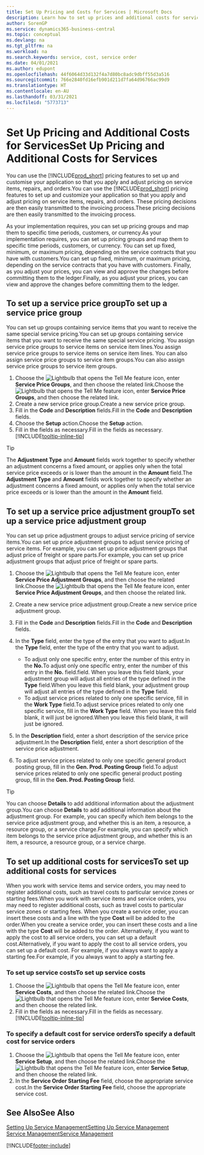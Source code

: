 ```yaml
---
title: Set Up Pricing and Costs for Services | Microsoft Docs
description: Learn how to set up prices and additional costs for services.
author: SorenGP
ms.service: dynamics365-business-central
ms.topic: conceptual
ms.devlang: na
ms.tgt_pltfrm: na
ms.workload: na
ms.search.keywords: service, cost, service order
ms.date: 04/01/2021
ms.author: edupont
ms.openlocfilehash: 44f6064d33d132f4a7d80bc8adc9dbff55d3a516
ms.sourcegitcommit: 766e2840fd16efb901d211d7fa64d96766ac99d9
ms.translationtype: HT
ms.contentlocale: en-AU
ms.lasthandoff: 03/31/2021
ms.locfileid: "5773713"
---
```

# <a name="set-up-pricing-and-additional-costs-for-services"></a><span data-ttu-id="51d7e-103">Set Up Pricing and Additional Costs for Services</span><span class="sxs-lookup"><span data-stu-id="51d7e-103">Set Up Pricing and Additional Costs for Services</span></span>
<span data-ttu-id="51d7e-104">You can use the [!INCLUDE[prod_short](includes/prod_short.md)] pricing features to set up and customise your application so that you apply and adjust pricing on service items, repairs, and orders.</span><span class="sxs-lookup"><span data-stu-id="51d7e-104">You can use the [!INCLUDE[prod_short](includes/prod_short.md)] pricing features to set up and customize your application so that you apply and adjust pricing on service items, repairs, and orders.</span></span> <span data-ttu-id="51d7e-105">These pricing decisions are then easily transmitted to the invoicing process.</span><span class="sxs-lookup"><span data-stu-id="51d7e-105">These pricing decisions are then easily transmitted to the invoicing process.</span></span>  
  
<span data-ttu-id="51d7e-106">As your implementation requires, you can set up pricing groups and map them to specific time periods, customers, or currency.</span><span class="sxs-lookup"><span data-stu-id="51d7e-106">As your implementation requires, you can set up pricing groups and map them to specific time periods, customers, or currency.</span></span> <span data-ttu-id="51d7e-107">You can set up fixed, minimum, or maximum pricing, depending on the service contracts that you have with customers.</span><span class="sxs-lookup"><span data-stu-id="51d7e-107">You can set up fixed, minimum, or maximum pricing, depending on the service contracts that you have with customers.</span></span> <span data-ttu-id="51d7e-108">Finally, as you adjust your prices, you can view and approve the changes before committing them to the ledger.</span><span class="sxs-lookup"><span data-stu-id="51d7e-108">Finally, as you adjust your prices, you can view and approve the changes before committing them to the ledger.</span></span>  

## <a name="to-set-up-a-service-price-group"></a><span data-ttu-id="51d7e-109">To set up a service price group</span><span class="sxs-lookup"><span data-stu-id="51d7e-109">To set up a service price group</span></span>
<span data-ttu-id="51d7e-110">You can set up groups containing service items that you want to receive the same special service pricing.</span><span class="sxs-lookup"><span data-stu-id="51d7e-110">You can set up groups containing service items that you want to receive the same special service pricing.</span></span> <span data-ttu-id="51d7e-111">You assign service price groups to service items on service item lines.</span><span class="sxs-lookup"><span data-stu-id="51d7e-111">You assign service price groups to service items on service item lines.</span></span> <span data-ttu-id="51d7e-112">You can also assign service price groups to service item groups.</span><span class="sxs-lookup"><span data-stu-id="51d7e-112">You can also assign service price groups to service item groups.</span></span>  

1. <span data-ttu-id="51d7e-113">Choose the ![Lightbulb that opens the Tell Me feature](media/ui-search/search_small.png "Tell me what you want to do") icon, enter **Service Price Groups**, and then choose the related link.</span><span class="sxs-lookup"><span data-stu-id="51d7e-113">Choose the ![Lightbulb that opens the Tell Me feature](media/ui-search/search_small.png "Tell me what you want to do") icon, enter **Service Price Groups**, and then choose the related link.</span></span>  
2. <span data-ttu-id="51d7e-114">Create a new service price group.</span><span class="sxs-lookup"><span data-stu-id="51d7e-114">Create a new service price group.</span></span>  
3. <span data-ttu-id="51d7e-115">Fill in the **Code** and **Description** fields.</span><span class="sxs-lookup"><span data-stu-id="51d7e-115">Fill in the **Code** and **Description** fields.</span></span>  
4. <span data-ttu-id="51d7e-116">Choose the **Setup** action.</span><span class="sxs-lookup"><span data-stu-id="51d7e-116">Choose the **Setup** action.</span></span>  
2. <span data-ttu-id="51d7e-117">Fill in the fields as necessary.</span><span class="sxs-lookup"><span data-stu-id="51d7e-117">Fill in the fields as necessary.</span></span> [!INCLUDE[tooltip-inline-tip](includes/tooltip-inline-tip_md.md)]  

 > [!Tip]
 > <span data-ttu-id="51d7e-118">The **Adjustment Type** and **Amount** fields work together to specify whether an adjustment concerns a fixed amount, or applies only when the total service price exceeds or is lower than the amount in the **Amount** field.</span><span class="sxs-lookup"><span data-stu-id="51d7e-118">The **Adjustment Type** and **Amount** fields work together to specify whether an adjustment concerns a fixed amount, or applies only when the total service price exceeds or is lower than the amount in the **Amount** field.</span></span>  

## <a name="to-set-up-a-service-price-adjustment-group"></a><span data-ttu-id="51d7e-119">To set up a service price adjustment group</span><span class="sxs-lookup"><span data-stu-id="51d7e-119">To set up a service price adjustment group</span></span>  
<span data-ttu-id="51d7e-120">You can set up price adjustment groups to adjust service pricing of service items.</span><span class="sxs-lookup"><span data-stu-id="51d7e-120">You can set up price adjustment groups to adjust service pricing of service items.</span></span> <span data-ttu-id="51d7e-121">For example, you can set up price adjustment groups that adjust price of freight or spare parts.</span><span class="sxs-lookup"><span data-stu-id="51d7e-121">For example, you can set up price adjustment groups that adjust price of freight or spare parts.</span></span>  
  
1. <span data-ttu-id="51d7e-122">Choose the ![Lightbulb that opens the Tell Me feature](media/ui-search/search_small.png "Tell me what you want to do") icon, enter **Service Price Adjustment Groups**, and then choose the related link.</span><span class="sxs-lookup"><span data-stu-id="51d7e-122">Choose the ![Lightbulb that opens the Tell Me feature](media/ui-search/search_small.png "Tell me what you want to do") icon, enter **Service Price Adjustment Groups**, and then choose the related link.</span></span>  
2. <span data-ttu-id="51d7e-123">Create a new service price adjustment group.</span><span class="sxs-lookup"><span data-stu-id="51d7e-123">Create a new service price adjustment group.</span></span>  
3. <span data-ttu-id="51d7e-124">Fill in the **Code** and **Description** fields.</span><span class="sxs-lookup"><span data-stu-id="51d7e-124">Fill in the **Code** and **Description** fields.</span></span>  
4. <span data-ttu-id="51d7e-125">In the **Type** field, enter the type of the entry that you want to adjust.</span><span class="sxs-lookup"><span data-stu-id="51d7e-125">In the **Type** field, enter the type of the entry that you want to adjust.</span></span>  
  
    * <span data-ttu-id="51d7e-126">To adjust only one specific entry, enter the number of this entry in the **No.**</span><span class="sxs-lookup"><span data-stu-id="51d7e-126">To adjust only one specific entry, enter the number of this entry in the **No.**</span></span> <span data-ttu-id="51d7e-127">field.</span><span class="sxs-lookup"><span data-stu-id="51d7e-127">field.</span></span> <span data-ttu-id="51d7e-128">When you leave this field blank, your adjustment group will adjust all entries of the type defined in the **Type** field.</span><span class="sxs-lookup"><span data-stu-id="51d7e-128">When you leave this field blank, your adjustment group will adjust all entries of the type defined in the **Type** field.</span></span>  
    * <span data-ttu-id="51d7e-129">To adjust service prices related to only one specific service, fill in the **Work Type** field.</span><span class="sxs-lookup"><span data-stu-id="51d7e-129">To adjust service prices related to only one specific service, fill in the **Work Type** field.</span></span> <span data-ttu-id="51d7e-130">When you leave this field blank, it will just be ignored.</span><span class="sxs-lookup"><span data-stu-id="51d7e-130">When you leave this field blank, it will just be ignored.</span></span>  
  
5. <span data-ttu-id="51d7e-131">In the **Description** field, enter a short description of the service price adjustment.</span><span class="sxs-lookup"><span data-stu-id="51d7e-131">In the **Description** field, enter a short description of the service price adjustment.</span></span>  
6. <span data-ttu-id="51d7e-132">To adjust service prices related to only one specific general product posting group, fill in the **Gen. Prod. Posting Group** field.</span><span class="sxs-lookup"><span data-stu-id="51d7e-132">To adjust service prices related to only one specific general product posting group, fill in the **Gen. Prod. Posting Group** field.</span></span>

> [!Tip]
> <span data-ttu-id="51d7e-133">You can choose **Details** to add additional information about the adjustment group.</span><span class="sxs-lookup"><span data-stu-id="51d7e-133">You can choose **Details** to add additional information about the adjustment group.</span></span> <span data-ttu-id="51d7e-134">For example, you can specify which item belongs to the service price adjustment group, and whether this is an item, a resource, a resource group, or a service charge.</span><span class="sxs-lookup"><span data-stu-id="51d7e-134">For example, you can specify which item belongs to the service price adjustment group, and whether this is an item, a resource, a resource group, or a service charge.</span></span>  

## <a name="to-set-up-additional-costs-for-services"></a><span data-ttu-id="51d7e-135">To set up additional costs for services</span><span class="sxs-lookup"><span data-stu-id="51d7e-135">To set up additional costs for services</span></span>
<span data-ttu-id="51d7e-136">When you work with service items and service orders, you may need to register additional costs, such as travel costs to particular service zones or starting fees.</span><span class="sxs-lookup"><span data-stu-id="51d7e-136">When you work with service items and service orders, you may need to register additional costs, such as travel costs to particular service zones or starting fees.</span></span> <span data-ttu-id="51d7e-137">When you create a service order, you can insert these costs and a line with the type **Cost** will be added to the order.</span><span class="sxs-lookup"><span data-stu-id="51d7e-137">When you create a service order, you can insert these costs and a line with the type **Cost** will be added to the order.</span></span> <span data-ttu-id="51d7e-138">Alternatively, if you want to apply the cost to all service orders, you can set up a default cost.</span><span class="sxs-lookup"><span data-stu-id="51d7e-138">Alternatively, if you want to apply the cost to all service orders, you can set up a default cost.</span></span> <span data-ttu-id="51d7e-139">For example, if you always want to apply a starting fee.</span><span class="sxs-lookup"><span data-stu-id="51d7e-139">For example, if you always want to apply a starting fee.</span></span>
  
### <a name="to-set-up-service-costs"></a><span data-ttu-id="51d7e-140">To set up service costs</span><span class="sxs-lookup"><span data-stu-id="51d7e-140">To set up service costs</span></span>
1. <span data-ttu-id="51d7e-141">Choose the ![Lightbulb that opens the Tell Me feature](media/ui-search/search_small.png "Tell me what you want to do") icon, enter **Service Costs**, and then choose the related link.</span><span class="sxs-lookup"><span data-stu-id="51d7e-141">Choose the ![Lightbulb that opens the Tell Me feature](media/ui-search/search_small.png "Tell me what you want to do") icon, enter **Service Costs**, and then choose the related link.</span></span> 
2. <span data-ttu-id="51d7e-142">Fill in the fields as necessary.</span><span class="sxs-lookup"><span data-stu-id="51d7e-142">Fill in the fields as necessary.</span></span> [!INCLUDE[tooltip-inline-tip](includes/tooltip-inline-tip_md.md)]  

### <a name="to-specify-a-default-cost-for-service-orders"></a><span data-ttu-id="51d7e-143">To specify a default cost for service orders</span><span class="sxs-lookup"><span data-stu-id="51d7e-143">To specify a default cost for service orders</span></span>
1. <span data-ttu-id="51d7e-144">Choose the ![Lightbulb that opens the Tell Me feature](media/ui-search/search_small.png "Tell me what you want to do") icon, enter **Service Setup**, and then choose the related link.</span><span class="sxs-lookup"><span data-stu-id="51d7e-144">Choose the ![Lightbulb that opens the Tell Me feature](media/ui-search/search_small.png "Tell me what you want to do") icon, enter **Service Setup**, and then choose the related link.</span></span> 
2. <span data-ttu-id="51d7e-145">In the **Service Order Starting Fee** field, choose the appropriate service cost.</span><span class="sxs-lookup"><span data-stu-id="51d7e-145">In the **Service Order Starting Fee** field, choose the appropriate service cost.</span></span>

## <a name="see-also"></a><span data-ttu-id="51d7e-146">See Also</span><span class="sxs-lookup"><span data-stu-id="51d7e-146">See Also</span></span>
[<span data-ttu-id="51d7e-147">Setting Up Service Management</span><span class="sxs-lookup"><span data-stu-id="51d7e-147">Setting Up Service Management</span></span>](service-setup-service.md)  
[<span data-ttu-id="51d7e-148">Service Management</span><span class="sxs-lookup"><span data-stu-id="51d7e-148">Service Management</span></span>](service-service.md)  


[!INCLUDE[footer-include](includes/footer-banner.md)]